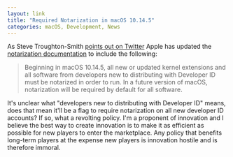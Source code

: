 ```yaml
---
layout: link
title: "Required Notarization in macOS 10.14.5"
categories: macOS, Development, News
---
```


As Steve Troughton-Smith [points out on Twitter](https://twitter.com/stroughtonsmith/status/1115354467006910471) Apple has updated the [notarization documentation](https://developer.apple.com/documentation/security/notarizing_your_app_before_distribution?language=objc) to include the following:

> Beginning in macOS 10.14.5, all new or updated kernel extensions and all software from developers new to distributing with Developer ID must be notarized in order to run. In a future version of macOS, notarization will be required by default for all software.

It's unclear what "developers new to distributing with Developer ID" means, does that mean it'll be a flag to require notarization on all new developer ID accounts? If so, what a revolting policy. I'm a proponent of innovation and I believe the best way to create innovation is to make it as efficient as possible for new players to enter the marketplace. Any policy that benefits long-term players at the expense new players is innovation hostile and is therefore immoral.
